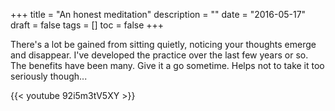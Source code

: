 +++
title = "An honest meditation"
description = ""
date = "2016-05-17"
draft = false
tags = []
toc = false
+++

There's a lot be gained from sitting quietly, noticing your thoughts emerge and disappear. I've developed the practice over the last few years or so. The benefits have been many. Give it a go sometime. Helps not to take it too seriously though...

{{< youtube 92i5m3tV5XY >}}
